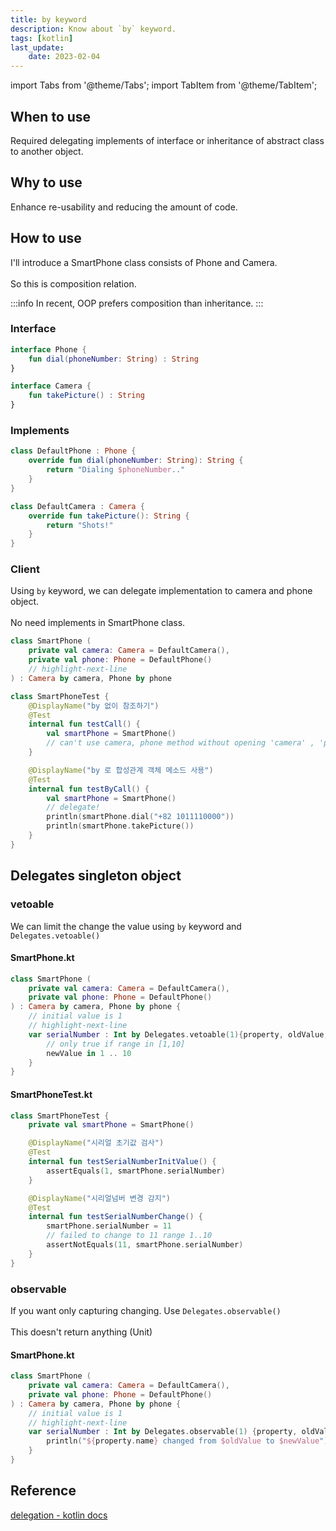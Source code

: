 ```yaml
---
title: by keyword
description: Know about `by` keyword. 
tags: [kotlin]
last_update:
    date: 2023-02-04
---
```

import Tabs from '@theme/Tabs';
import TabItem from '@theme/TabItem';

## When to use
Required delegating implements of interface or inheritance of abstract class to another object.

## Why to use
Enhance re-usability and reducing the amount of code.

## How to use
I'll introduce a SmartPhone class consists of Phone and Camera. <br></br>
So this is composition relation.

:::info
In recent, OOP prefers composition than inheritance.
:::

### Interface
<Tabs>
<TabItem value="phone" label="Phone.kt">

```kotlin
interface Phone {
    fun dial(phoneNumber: String) : String
}
```
</TabItem>
<TabItem value="camera" label="Camera.kt">

```kotlin
interface Camera {
    fun takePicture() : String
}
```
</TabItem>
</Tabs>

### Implements

<Tabs>
<TabItem value="default-phone" label="DefaultPhone.kt">

```kotlin
class DefaultPhone : Phone {
    override fun dial(phoneNumber: String): String {
        return "Dialing $phoneNumber.."
    }
}
```

</TabItem>

<TabItem value="default-camera" label="DefaultCamera.kt">

```kotlin
class DefaultCamera : Camera {
    override fun takePicture(): String {
        return "Shots!"
    }
}
```

</TabItem>
</Tabs>

### Client
Using `by` keyword, we can delegate implementation to camera and phone object. <br></br>
No need implements in SmartPhone class.

<Tabs>
<TabItem value="smartphone" label="SmartPhone.kt">

```kotlin
class SmartPhone (
    private val camera: Camera = DefaultCamera(),
    private val phone: Phone = DefaultPhone()
    // highlight-next-line
) : Camera by camera, Phone by phone
```
</TabItem>
<TabItem value="test" label="SmartPhoneTest.kt">

```kotlin
class SmartPhoneTest {
    @DisplayName("by 없이 참조하기")
    @Test
    internal fun testCall() {
        val smartPhone = SmartPhone()
        // can't use camera, phone method without opening 'camera' , 'phone' property
    }

    @DisplayName("by 로 합성관계 객체 메소드 사용")
    @Test
    internal fun testByCall() {
        val smartPhone = SmartPhone()
        // delegate!
        println(smartPhone.dial("+82 1011110000"))
        println(smartPhone.takePicture())
    }
}
```
</TabItem>
</Tabs>

## Delegates singleton object



### vetoable
We can limit the change the value using `by` keyword and `Delegates.vetoable()`
#### SmartPhone.kt
```kotlin
class SmartPhone (
    private val camera: Camera = DefaultCamera(),
    private val phone: Phone = DefaultPhone()
) : Camera by camera, Phone by phone {
    // initial value is 1
    // highlight-next-line
    var serialNumber : Int by Delegates.vetoable(1){property, oldValue, newValue ->
        // only true if range in [1,10]
        newValue in 1 .. 10
    }
}
```

#### SmartPhoneTest.kt
```kotlin
class SmartPhoneTest {
    private val smartPhone = SmartPhone()

    @DisplayName("시리얼 초기값 검사")
    @Test
    internal fun testSerialNumberInitValue() {
        assertEquals(1, smartPhone.serialNumber)
    }

    @DisplayName("시리얼넘버 변경 감지")
    @Test
    internal fun testSerialNumberChange() {
        smartPhone.serialNumber = 11
        // failed to change to 11 range 1..10
        assertNotEquals(11, smartPhone.serialNumber)
    }
}
```

### observable
If you want only capturing changing. Use `Delegates.observable()`<br></br>
This doesn't return anything (Unit)

#### SmartPhone.kt
```kotlin
class SmartPhone (
    private val camera: Camera = DefaultCamera(),
    private val phone: Phone = DefaultPhone()
) : Camera by camera, Phone by phone {
    // initial value is 1
    // highlight-next-line
    var serialNumber : Int by Delegates.observable(1) {property, oldValue, newValue ->
        println("${property.name} changed from $oldValue to $newValue")
    }
}
```

## Reference
[delegation - kotlin docs](https://kotlinlang.org/docs/delegation.html)

